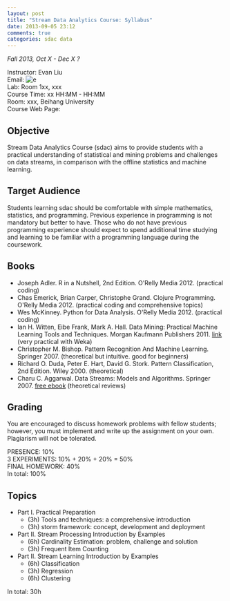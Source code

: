 ```yaml
---
layout: post
title: "Stream Data Analytics Course: Syllabus"
date: 2013-09-05 23:12
comments: true
categories: sdac data
---
```


_Fall 2013, Oct X - Dec X ?_

Instructor: Evan Liu  
Email: ![e]({{root_url}}/images/myemail.gif)   
Lab: Room 1xx, xxx  
Course Time: xx HH:MM - HH:MM  
Room: xxx, Beihang University  
Course Web Page:   

## Objective

Stream Data Analytics Course (sdac) aims to provide students with a practical understanding of statistical and mining problems and challenges on data streams, in comparison with the offline statistics and machine learning.

## Target Audience
Students learning sdac should be comfortable with simple mathematics, statistics, and programming. Previous experience in programming is not mandatory but better to have. Those who do not have previous programming experience should expect to spend additional time studying and learning to be familiar with a programming language during the coursework.

<!-- more -->

## Books
* Joseph Adler. R in a Nutshell, 2nd Edition. O'Relly Media 2012. (practical coding)
* Chas Emerick, Brian Carper, Christophe Grand. Clojure Programming. O'Relly Media 2012. (practical coding and comprehensive topics)
* Wes McKinney. Python for Data Analysis. O'Relly Media 2012. (practical coding)
* Ian H. Witten, Eibe Frank, Mark A. Hall. Data Mining: Practical Machine Learning Tools and Techniques. Morgan Kaufmann Publishers 2011. [link](http://www.cs.waikato.ac.nz/ml/weka/book.html) (very practical with Weka)
* Christopher M. Bishop. Pattern Recognition And Machine Learning. Springer 2007. (theoretical but intuitive. good for beginners)
* Richard O. Duda, Peter E. Hart, David G. Stork. Pattern Classification, 2nd Edition. Wiley 2000. (theoretical)
* Charu C. Aggarwal. Data Streams: Models and Algorithms. Springer 2007. [free ebook](http://www.charuaggarwal.net/streambook.pdf) (theoretical reviews)

## Grading
You are encouraged to discuss homework problems with fellow students; however, you must implement and write up the assignment on your own. Plagiarism will not be tolerated.

PRESENCE: 10%  
3 EXPERIMENTS: 10% + 20% + 20% = 50%  
FINAL HOMEWORK: 40%  
In total: 100%

## Topics
* Part I. Practical Preparation
  * (3h) Tools and techniques: a comprehensive introduction
  * (3h) storm framework: concept, development and deployment
* Part II. Stream Processing Introduction by Examples
  * (6h) Cardinality Estimation: problem, challenge and solution
  * (3h) Frequent Item Counting
* Part II. Stream Learning Introduction by Examples
  * (6h) Classification
  * (3h) Regression
  * (6h) Clustering

In total: 30h
